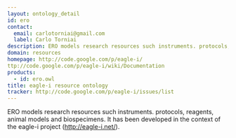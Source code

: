 ```yaml
---
layout: ontology_detail
id: ero
contact: 
  email: carlotorniai@gmail.com
  label: Carlo Torniai
description: ERO models research resources such instruments. protocols, reagents, animal models and biospecimens. It has been developed in the context of the eagle-i project  (http://eagle-i.net/).
domain: resources
homepage: http://code.google.com/p/eagle-i/
ttp://code.google.com/p/eagle-i/wiki/Documentation
products: 
  - id: ero.owl
title: eagle-i resource ontology
tracker: http://code.google.com/p/eagle-i/issues/list
---
```


ERO models research resources such instruments. protocols, reagents, animal models and biospecimens. It has been developed in the context of the eagle-i project  (http://eagle-i.net/).